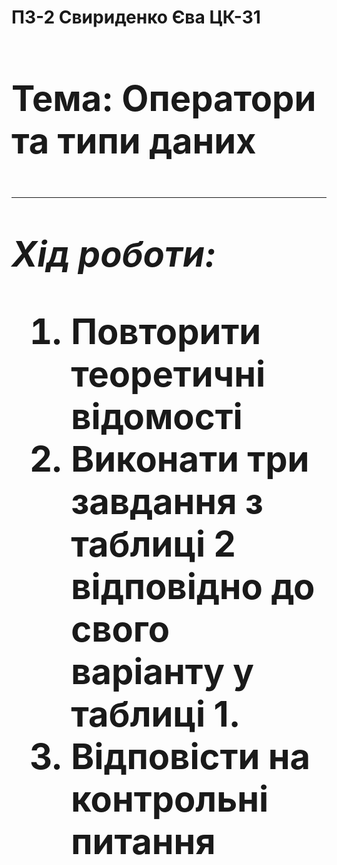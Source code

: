 **<h1>ПЗ-2 Свириденко Єва ЦК-31<h1>**

**Тема: Оператори та типи даних**
___
*Хід роботи:*
1. Повторити теоретичні відомості
2. Виконати три завдання з таблиці 2 відповідно до свого варіанту у таблиці 1.
3. Відповісти на контрольні питання
